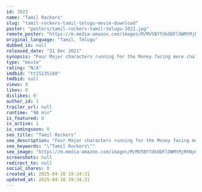 ```yaml
---
id: 3023
name: "Tamil Rockers"
slug: "tamil-rockers-tamil-telugu-movie-download"
poster: "posters/tamil-rockers-tamil-telugu-2021.jpg"
remote_poster: "https://m.media-amazon.com/images/M/MV5BYTdkODFlOWMtMjRhNy00OGQyLWFjZjEtMjJmZjdmNDIxZjRjXkEyXkFqcGc@._V1_SX300.jpg"
original_language: "Tamil, Telugu"
dubbed_in: null
released_date: "31 Dec 2021"
synopsis: "Four Major characters running for the Money facing more challenges by forgetting the same fact !!."
type: "movie"
rating: "N/A"
imdbid: "tt15135188"
tmdbid: null
views: 0
likes: 0
dislikes: 0
author_id: 1
trailer_url: null
runtime: "98 min"
is_featured: 0
is_active: 1
is_comingsoon: 0
seo_title: "Tamil Rockers"
seo_description: "Four Major characters running for the Money facing more challenges by forgetting the same fact !!."
seo_keywords: "\"Tamil Rockers\""
seo_image: "https://m.media-amazon.com/images/M/MV5BYTdkODFlOWMtMjRhNy00OGQyLWFjZjEtMjJmZjdmNDIxZjRjXkEyXkFqcGc@._V1_SX300.jpg"
screenshots: null
redirect_to: null
social_shares: 0
created_at: 2025-04-10 19:34:31
updated_at: 2025-04-10 19:34:31
---
```



